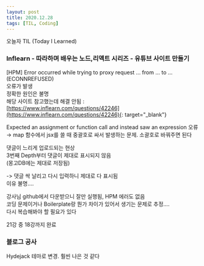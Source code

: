 ```yaml
---
layout: post
title: 2020.12.28
tags: [TIL, Coding]
---
```


오늘자 TIL (Today I Learned)
### Inflearn - 따라하며 배우는 노드,리액트 시리즈 - 유튜브 사이트 만들기

[HPM] Error occurred while trying to proxy request ... from ... to ... (ECONNREFUSED)  
오류가 발생  
정확한 원인은 불명  
해당 사이트 참고했는데 해결 안됨 : [https://www.inflearn.com/questions/42246](https://www.inflearn.com/questions/42246){: target="_blank"} 


Expected an assignment or function call and instead saw an expression 오류  
→ map 함수에서 jsx를 쓸 때 중괄호로 싸서 발생하는 문제. 소괄호로 바꿔주면 된다


댓글이 느리게 업로드되는 현상  
3번째 Depth부터 댓글이 제대로 표시되지 않음  
(몽고DB에는 제대로 저장됨)

-> 댓글 싹 날리고 다시 입력하니 제대로 다 표시됨  
이유 불명....

강사님 github에서 다운받으니 잘만 실행됨, HPM 에러도 없음  
코딩 문제이거나 Boilerplate랑 뭔가 차이가 있어서 생기는 문제로 추정....  
다시 복습해봐야 할 필요가 있다

21강 중 18강까지 완료

### 블로그 공사
Hydejack 테마로 변경. 훨씬 나은 것 같다